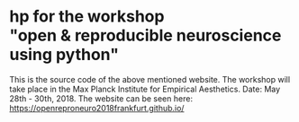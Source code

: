 # hp for the workshop <br/> "open & reproducible neuroscience using python" 

This is the source code of the above mentioned website. 
The workshop will take place in the Max Planck Institute for Empirical Aesthetics. 
Date: May 28th - 30th, 2018.
The website can be seen here: https://openreproneuro2018frankfurt.github.io/
